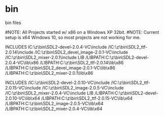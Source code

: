 # bin
bin files

#NOTE: All Projects started w/ x86 on a Windows XP 32bit.
#NOTE: Current setup is x64 Windows 10, so most projects are not working for me.

INCLUDES
IC:\z\bin\SDL2-devel-2.0.4-VC\include /IC:\z\bin\SDL2_ttf-2.0.14\include /IC:\z\bin\SDL2_devel_image-2.0.1-VC\include /IC:\z\bin\SDL2_mixer-2.0.1\include
LIB
/LIBPATH:C:\z\bin\SDL2-devel-2.0.4-VC\lib\x86 /LIBPATH:C:\z\bin\SDL2_ttf-2.0.14\lib\x86 /LIBPATH:C:\z\bin\SDL2_devel_image-2.0.1-VC\lib\x86 /LIBPATH:C:\z\bin\SDL2_mixer-2.0.1\lib\x86

INCLUDES
/IC:\z\bin\SDL2-devel-2.0.10-VC\include /IC:\z\bin\SDL2_ttf-2.0.15-VC\include /IC:\z\bin\SDL2_image-2.0.5-VC\include /IC:\z\bin\SDL2_mixer-2.0.4-VC\include
LIB
/LIBPATH:C:\z\bin\SDL2-devel-2.0.10-VC\lib\x64 /LIBPATH:C:\z\bin\SDL2_ttf-2.0.15-VC\lib\x64 /LIBPATH:C:\z\bin\SDL2_image-2.0.5-VC\lib\x64 /LIBPATH:C:\z\bin\SDL2_mixer-2.0.4-VC\lib\x64
